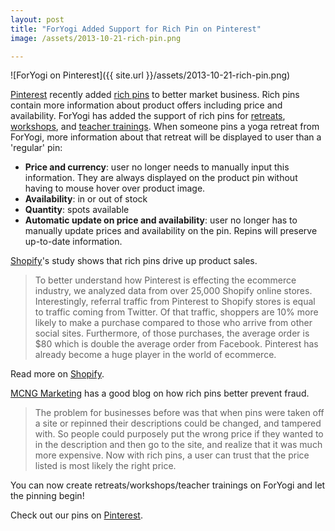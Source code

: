 ```yaml
---
layout: post
title: "ForYogi Added Support for Rich Pin on Pinterest"
image: /assets/2013-10-21-rich-pin.png

---
```


![ForYogi on Pinterest]({{ site.url }}/assets/2013-10-21-rich-pin.png)

[Pinterest](http://pinterest.com) recently added [rich pins](http://developers.pinterest.com/rich_pins/) to better market business.  Rich pins contain more information about product offers including price and availability.  ForYogi has added the support of rich pins for [retreats](https://foryogi.com/retreats/new), [workshops](https://foryogi.com/workshops/new), and [teacher trainings](https://foryogi.com/teacher_trainings/new).  When someone pins a yoga retreat from ForYogi, more information about that retreat will be displayed to user than a 'regular' pin:

- **Price and currency**: user no longer needs to manually input this information.  They are always displayed on the product pin without having to mouse hover over product image.
- **Availability**: in or out of stock
- **Quantity**: spots available
- **Automatic update on price and availability**: user no longer has to manually update prices and availability on the pin.  Repins will preserve up-to-date information.

[Shopify](http://shopify.com)'s study shows that rich pins drive up product sales.

>To better understand how Pinterest is effecting the ecommerce industry, we analyzed data from over 25,000 Shopify online stores. Interestingly, referral traffic from Pinterest to Shopify stores is equal to traffic coming from Twitter. Of that traffic, shoppers are 10% more likely to make a purchase compared to those who arrive from other social sites. Furthermore, of those purchases, the average order is $80 which is double the average order from Facebook. Pinterest has already become a huge player in the world of ecommerce.  

Read more on [Shopify](http://www.shopify.com/blog/6058268-how-pinterest-drives-ecommerce-sales).

[MCNG Marketing](http://www.mcngmarketing.com/why-businesses-need-to-use-rich-pins-for-pinterest-immediately/) has a good blog on how rich pins better prevent fraud.

>The problem for businesses before was that when pins were taken off a site or repinned their descriptions could be changed, and tampered with. So people could purposely put the wrong price if they wanted to in the description and then go to the site, and realize that it was much more expensive. Now with rich pins, a user can trust that the price listed is most likely the right price.

You can now create retreats/workshops/teacher trainings on ForYogi and let the pinning begin!

Check out our pins on [Pinterest](http://www.pinterest.com/foryogi/).
